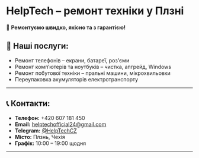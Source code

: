# HelpTech – ремонт техніки у Плзні

🔧 **Ремонтуємо швидко, якісно та з гарантією!**

## 📱 Наші послуги:

- Ремонт телефонів – екрани, батареї, роз'єми
- Ремонт комп’ютерів та ноутбуків – чистка, апгрейд, Windows
- Ремонт побутової техніки – пральні машини, мікрохвильовки
- Переупаковка акумуляторів електротранспорту

---

## 📞 Контакти:

- **Телефон:** +420 607 181 450  
- **Email:** helptechofficial24@gmail.com  
- **Telegram:** [@HelpTechCZ](https://t.me/HelpTechCZ)  
- **Місто:** Плзнь, Чехія  
- **Графік:** 10:00 – 19:00 щодня

---
